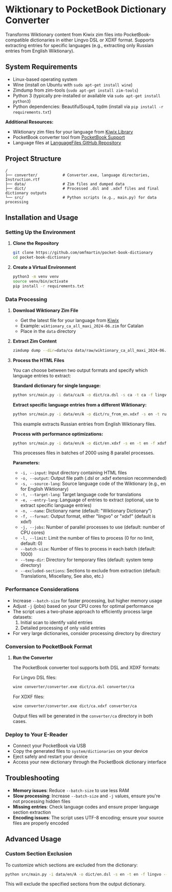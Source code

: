 # Wiktionary to PocketBook Dictionary Converter

Transforms Wiktionary content from Kiwix zim files into PocketBook-compatible dictionaries in either Lingvo DSL or XDXF format. Supports extracting entries for specific languages (e.g., extracting only Russian entries from English Wiktionary).

## System Requirements

- Linux-based operating system
- Wine (install on Ubuntu with `sudo apt-get install wine`)
- Zimdump from zim-tools (`sudo apt-get install zim-tools`)
- Python 3 (typically pre-installed or available via `sudo apt-get install python3`)
- Python dependencies: BeautifulSoup4, tqdm (install via `pip install -r requirements.txt`)

**Additional Resources:**
- Wiktionary zim files for your language from [Kiwix Library](https://library.kiwix.org/)
- PocketBook converter tool from [PocketBook Support](https://www.pocketbook-int.com/ge/support/pocketbook-touch)
- Language files at [LanguageFiles GitHub Repository](https://github.com/Markismus/LanguageFilesPocketbookConverter/tree/main)

## Project Structure

```
/
├── converter/           # Converter.exe, language directories, Instruction.rtf
├── data/                # Zim files and dumped data
├── dict/                # Processed .dsl and .xdxf files and final dictionary outputs
└── src/                 # Python scripts (e.g., main.py) for data processing
```

## Installation and Usage

### Setting Up the Environment

1. **Clone the Repository**
   ```bash
   git clone https://github.com/omfmartin/pocket-book-dictionary
   cd pocket-book-dictionary
   ```

2. **Create a Virtual Environment**
   ```bash
   python3 -m venv venv
   source venv/bin/activate
   pip install -r requirements.txt
   ```

### Data Processing

1. **Download Wiktionary Zim File**
   - Get the latest file for your language from [Kiwix](https://library.kiwix.org/)
   - Example: `wiktionary_ca_all_maxi_2024-06.zim` for Catalan
   - Place in the `data` directory

2. **Extract Zim Content**
   ```bash
   zimdump dump --dir=data/ca data/raw/wiktionary_ca_all_maxi_2024-06.zim
   ```

3. **Process the HTML Files**
   
   You can choose between two output formats and specify which language entries to extract:
   
   **Standard dictionary for single language:**
   ```bash
   python src/main.py -i data/ca/A -o dict/ca.dsl -s ca -t ca -f lingvo
   ```
   
   **Extract specific language entries from a different Wiktionary:**
   ```bash
   python src/main.py -i data/en/A -o dict/ru_from_en.xdxf -s en -t ru -e ru -f xdxf
   ```
   This example extracts Russian entries from English Wiktionary files.
   
   **Process with performance optimizations:**
   ```bash
   python src/main.py -i data/en/A -o dict/en.xdxf -s en -t en -f xdxf --batch-size 2000 -j 8
   ```
   This processes files in batches of 2000 using 8 parallel processes.
   
   **Parameters:**
   - `-i, --input`: Input directory containing HTML files
   - `-o, --output`: Output file path (.dsl or .xdxf extension recommended)
   - `-s, --source-lang`: Source language code of the Wiktionary (e.g., en for English Wiktionary)
   - `-t, --target-lang`: Target language code for translations
   - `-e, --entry-lang`: Language of entries to extract (optional, use to extract specific language entries)
   - `-n, --name`: Dictionary name (default: "Wiktionary Dictionary")
   - `-f, --format`: Output format, either "lingvo" or "xdxf" (default is xdxf)
   - `-j, --jobs`: Number of parallel processes to use (default: number of CPU cores)
   - `-l, --limit`: Limit the number of files to process (0 for no limit, default: 0)
   - `--batch-size`: Number of files to process in each batch (default: 1000)
   - `--temp-dir`: Directory for temporary files (default: system temp directory)
   - `--excluded-sections`: Sections to exclude from extraction (default: Translations, Miscellany, See also, etc.)

### Performance Considerations

- Increase `--batch-size` for faster processing, but higher memory usage
- Adjust `-j` (jobs) based on your CPU cores for optimal performance
- The script uses a two-phase approach to efficiently process large datasets:
  1. Initial scan to identify valid entries
  2. Detailed processing of only valid entries
- For very large dictionaries, consider processing directory by directory

### Conversion to PocketBook Format

1. **Run the Converter**
   
   The PocketBook converter tool supports both DSL and XDXF formats:
   
   For Lingvo DSL files:
   ```bash
   wine converter/converter.exe dict/ca.dsl converter/ca
   ```
   
   For XDXF files:
   ```bash
   wine converter/converter.exe dict/ca.xdxf converter/ca
   ```
   
   Output files will be generated in the `converter/ca` directory in both cases.

### Deploy to Your E-Reader

- Connect your PocketBook via USB
- Copy the generated files to `system/dictionaries` on your device
- Eject safely and restart your device
- Access your new dictionary through the PocketBook dictionary interface

## Troubleshooting

- **Memory issues**: Reduce `--batch-size` to use less RAM
- **Slow processing**: Increase `--batch-size` and `-j` values, ensure you're not processing hidden files
- **Missing entries**: Check language codes and ensure proper language section extraction
- **Encoding issues**: The script uses UTF-8 encoding; ensure your source files are properly encoded

## Advanced Usage

### Custom Section Exclusion

To customize which sections are excluded from the dictionary:

```bash
python src/main.py -i data/en/A -o dict/en.dsl -s en -t en -f lingvo --excluded-sections "Translations" "Etymology" "Pronunciation"
```

This will exclude the specified sections from the output dictionary.
